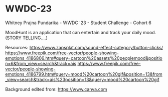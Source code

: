 # WWDC-23
Whitney Prajna Pundarika - WWDC '23 - Student Challenge - Cohort 6


MoodHunt is an application that can entertain and track your daily mood.
(STORY TELLING....)


Resources:
https://www.zapsplat.com/sound-effect-category/button-clicks/
https://www.freepik.com/free-vector/people-showing-emotions_4186806.htm#query=cartoon%20assets%20peoplemood&position=6&from_view=search&track=ais
https://www.freepik.com/free-vector/people-showing-emotions_4186799.htm#query=mood%20cartoon%20gif&position=13&from_view=search&track=ais%23position=13&query=mood%20cartoon%20gif

Background edited from:
https://www.canva.com
